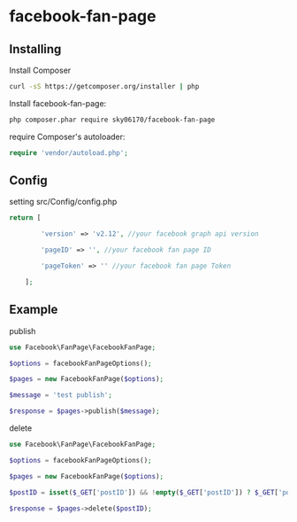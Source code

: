 facebook-fan-page
=======================

## Installing

Install Composer

```bash
curl -sS https://getcomposer.org/installer | php
```

Install facebook-fan-page:

```bash
php composer.phar require sky06170/facebook-fan-page
```

require Composer's autoloader:

```php
require 'vendor/autoload.php';
```


## Config

setting src/Config/config.php

```php
return [

		'version' => 'v2.12', //your facebook graph api version

		'pageID' => '', //your facebook fan page ID

		'pageToken' => '' //your facebook fan page Token

	];
```

## Example

publish

```php
use Facebook\FanPage\FacebookFanPage;

$options = facebookFanPageOptions();

$pages = new FacebookFanPage($options);

$message = 'test publish';

$response = $pages->publish($message);
```

delete

```php
use Facebook\FanPage\FacebookFanPage;

$options = facebookFanPageOptions();

$pages = new FacebookFanPage($options);

$postID = isset($_GET['postID']) && !empty($_GET['postID']) ? $_GET['postID'] : '';

$response = $pages->delete($postID);
```
